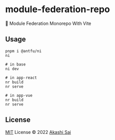 # module-federation-repo

🧩 Module Federation Monorepo With Vite

## Usage

```shell
pnpm i @antfu/ni
ni

# in base
ni dev

# in app-react
nr build
nr serve

# in app-vue
nr build
nr serve
```

## License

[MIT](./LICENSE) License © 2022 [Akashi Sai](https://github.com/akashigakki)
